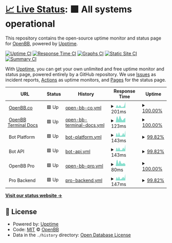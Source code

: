 # [📈 Live Status](https://openbb-finance.github.io/uptime): <!--live status--> **🟩 All systems operational**

This repository contains the open-source uptime monitor and status page for [OpenBB](www.openbb.co), powered by [Upptime](https://github.com/upptime/upptime).

[![Uptime CI](https://github.com/openbb-finance/uptime/workflows/Uptime%20CI/badge.svg)](https://github.com/openbb-finance/uptime/actions?query=workflow%3A%22Uptime+CI%22)
[![Response Time CI](https://github.com/openbb-finance/uptime/workflows/Response%20Time%20CI/badge.svg)](https://github.com/openbb-finance/uptime/actions?query=workflow%3A%22Response+Time+CI%22)
[![Graphs CI](https://github.com/openbb-finance/uptime/workflows/Graphs%20CI/badge.svg)](https://github.com/openbb-finance/uptime/actions?query=workflow%3A%22Graphs+CI%22)
[![Static Site CI](https://github.com/openbb-finance/uptime/workflows/Static%20Site%20CI/badge.svg)](https://github.com/openbb-finance/uptime/actions?query=workflow%3A%22Static+Site+CI%22)
[![Summary CI](https://github.com/openbb-finance/uptime/workflows/Summary%20CI/badge.svg)](https://github.com/openbb-finance/uptime/actions?query=workflow%3A%22Summary+CI%22)

With [Upptime](https://upptime.js.org), you can get your own unlimited and free uptime monitor and status page, powered entirely by a GitHub repository. We use [Issues](https://github.com/openbb-finance/uptime/issues) as incident reports, [Actions](https://github.com/openbb-finance/uptime/actions) as uptime monitors, and [Pages](https://openbb-finance.github.io/uptime) for the status page.

<!--start: status pages-->
<!-- This summary is generated by Upptime (https://github.com/upptime/upptime) -->
<!-- Do not edit this manually, your changes will be overwritten -->
<!-- prettier-ignore -->
| URL | Status | History | Response Time | Uptime |
| --- | ------ | ------- | ------------- | ------ |
| <img alt="" src="https://icons.duckduckgo.com/ip3/openbb.co.ico" height="13"> [OpenBB.co](https://openbb.co) | 🟩 Up | [open-bb-co.yml](https://github.com/OpenBB-finance/uptime/commits/HEAD/history/open-bb-co.yml) | <details><summary><img alt="Response time graph" src="./graphs/open-bb-co/response-time-week.png" height="20"> 201ms</summary><br><a href="https://openbb-finance.github.io/uptime/history/open-bb-co"><img alt="Response time 354" src="https://img.shields.io/endpoint?url=https%3A%2F%2Fraw.githubusercontent.com%2FOpenBB-finance%2Fuptime%2FHEAD%2Fapi%2Fopen-bb-co%2Fresponse-time.json"></a><br><a href="https://openbb-finance.github.io/uptime/history/open-bb-co"><img alt="24-hour response time 531" src="https://img.shields.io/endpoint?url=https%3A%2F%2Fraw.githubusercontent.com%2FOpenBB-finance%2Fuptime%2FHEAD%2Fapi%2Fopen-bb-co%2Fresponse-time-day.json"></a><br><a href="https://openbb-finance.github.io/uptime/history/open-bb-co"><img alt="7-day response time 201" src="https://img.shields.io/endpoint?url=https%3A%2F%2Fraw.githubusercontent.com%2FOpenBB-finance%2Fuptime%2FHEAD%2Fapi%2Fopen-bb-co%2Fresponse-time-week.json"></a><br><a href="https://openbb-finance.github.io/uptime/history/open-bb-co"><img alt="30-day response time 235" src="https://img.shields.io/endpoint?url=https%3A%2F%2Fraw.githubusercontent.com%2FOpenBB-finance%2Fuptime%2FHEAD%2Fapi%2Fopen-bb-co%2Fresponse-time-month.json"></a><br><a href="https://openbb-finance.github.io/uptime/history/open-bb-co"><img alt="1-year response time 343" src="https://img.shields.io/endpoint?url=https%3A%2F%2Fraw.githubusercontent.com%2FOpenBB-finance%2Fuptime%2FHEAD%2Fapi%2Fopen-bb-co%2Fresponse-time-year.json"></a></details> | <details><summary><a href="https://openbb-finance.github.io/uptime/history/open-bb-co">100.00%</a></summary><a href="https://openbb-finance.github.io/uptime/history/open-bb-co"><img alt="All-time uptime 99.92%" src="https://img.shields.io/endpoint?url=https%3A%2F%2Fraw.githubusercontent.com%2FOpenBB-finance%2Fuptime%2FHEAD%2Fapi%2Fopen-bb-co%2Fuptime.json"></a><br><a href="https://openbb-finance.github.io/uptime/history/open-bb-co"><img alt="24-hour uptime 100.00%" src="https://img.shields.io/endpoint?url=https%3A%2F%2Fraw.githubusercontent.com%2FOpenBB-finance%2Fuptime%2FHEAD%2Fapi%2Fopen-bb-co%2Fuptime-day.json"></a><br><a href="https://openbb-finance.github.io/uptime/history/open-bb-co"><img alt="7-day uptime 100.00%" src="https://img.shields.io/endpoint?url=https%3A%2F%2Fraw.githubusercontent.com%2FOpenBB-finance%2Fuptime%2FHEAD%2Fapi%2Fopen-bb-co%2Fuptime-week.json"></a><br><a href="https://openbb-finance.github.io/uptime/history/open-bb-co"><img alt="30-day uptime 99.98%" src="https://img.shields.io/endpoint?url=https%3A%2F%2Fraw.githubusercontent.com%2FOpenBB-finance%2Fuptime%2FHEAD%2Fapi%2Fopen-bb-co%2Fuptime-month.json"></a><br><a href="https://openbb-finance.github.io/uptime/history/open-bb-co"><img alt="1-year uptime 99.97%" src="https://img.shields.io/endpoint?url=https%3A%2F%2Fraw.githubusercontent.com%2FOpenBB-finance%2Fuptime%2FHEAD%2Fapi%2Fopen-bb-co%2Fuptime-year.json"></a></details>
| <img alt="" src="https://icons.duckduckgo.com/ip3/openbb-finance.github.io.ico" height="13"> [OpenBB Terminal Docs](https://openbb-finance.github.io/OpenBBTerminal) | 🟩 Up | [open-bb-terminal-docs.yml](https://github.com/OpenBB-finance/uptime/commits/HEAD/history/open-bb-terminal-docs.yml) | <details><summary><img alt="Response time graph" src="./graphs/open-bb-terminal-docs/response-time-week.png" height="20"> 123ms</summary><br><a href="https://openbb-finance.github.io/uptime/history/open-bb-terminal-docs"><img alt="Response time 202" src="https://img.shields.io/endpoint?url=https%3A%2F%2Fraw.githubusercontent.com%2FOpenBB-finance%2Fuptime%2FHEAD%2Fapi%2Fopen-bb-terminal-docs%2Fresponse-time.json"></a><br><a href="https://openbb-finance.github.io/uptime/history/open-bb-terminal-docs"><img alt="24-hour response time 134" src="https://img.shields.io/endpoint?url=https%3A%2F%2Fraw.githubusercontent.com%2FOpenBB-finance%2Fuptime%2FHEAD%2Fapi%2Fopen-bb-terminal-docs%2Fresponse-time-day.json"></a><br><a href="https://openbb-finance.github.io/uptime/history/open-bb-terminal-docs"><img alt="7-day response time 123" src="https://img.shields.io/endpoint?url=https%3A%2F%2Fraw.githubusercontent.com%2FOpenBB-finance%2Fuptime%2FHEAD%2Fapi%2Fopen-bb-terminal-docs%2Fresponse-time-week.json"></a><br><a href="https://openbb-finance.github.io/uptime/history/open-bb-terminal-docs"><img alt="30-day response time 290" src="https://img.shields.io/endpoint?url=https%3A%2F%2Fraw.githubusercontent.com%2FOpenBB-finance%2Fuptime%2FHEAD%2Fapi%2Fopen-bb-terminal-docs%2Fresponse-time-month.json"></a><br><a href="https://openbb-finance.github.io/uptime/history/open-bb-terminal-docs"><img alt="1-year response time 205" src="https://img.shields.io/endpoint?url=https%3A%2F%2Fraw.githubusercontent.com%2FOpenBB-finance%2Fuptime%2FHEAD%2Fapi%2Fopen-bb-terminal-docs%2Fresponse-time-year.json"></a></details> | <details><summary><a href="https://openbb-finance.github.io/uptime/history/open-bb-terminal-docs">100.00%</a></summary><a href="https://openbb-finance.github.io/uptime/history/open-bb-terminal-docs"><img alt="All-time uptime 100.00%" src="https://img.shields.io/endpoint?url=https%3A%2F%2Fraw.githubusercontent.com%2FOpenBB-finance%2Fuptime%2FHEAD%2Fapi%2Fopen-bb-terminal-docs%2Fuptime.json"></a><br><a href="https://openbb-finance.github.io/uptime/history/open-bb-terminal-docs"><img alt="24-hour uptime 100.00%" src="https://img.shields.io/endpoint?url=https%3A%2F%2Fraw.githubusercontent.com%2FOpenBB-finance%2Fuptime%2FHEAD%2Fapi%2Fopen-bb-terminal-docs%2Fuptime-day.json"></a><br><a href="https://openbb-finance.github.io/uptime/history/open-bb-terminal-docs"><img alt="7-day uptime 100.00%" src="https://img.shields.io/endpoint?url=https%3A%2F%2Fraw.githubusercontent.com%2FOpenBB-finance%2Fuptime%2FHEAD%2Fapi%2Fopen-bb-terminal-docs%2Fuptime-week.json"></a><br><a href="https://openbb-finance.github.io/uptime/history/open-bb-terminal-docs"><img alt="30-day uptime 100.00%" src="https://img.shields.io/endpoint?url=https%3A%2F%2Fraw.githubusercontent.com%2FOpenBB-finance%2Fuptime%2FHEAD%2Fapi%2Fopen-bb-terminal-docs%2Fuptime-month.json"></a><br><a href="https://openbb-finance.github.io/uptime/history/open-bb-terminal-docs"><img alt="1-year uptime 100.00%" src="https://img.shields.io/endpoint?url=https%3A%2F%2Fraw.githubusercontent.com%2FOpenBB-finance%2Fuptime%2FHEAD%2Fapi%2Fopen-bb-terminal-docs%2Fuptime-year.json"></a></details>
| <img alt="" src="https://icons.duckduckgo.com/ip3/null.ico" height="13"> Bot Platform | 🟩 Up | [bot-platform.yml](https://github.com/OpenBB-finance/uptime/commits/HEAD/history/bot-platform.yml) | <details><summary><img alt="Response time graph" src="./graphs/bot-platform/response-time-week.png" height="20"> 143ms</summary><br><a href="https://openbb-finance.github.io/uptime/history/bot-platform"><img alt="Response time 214" src="https://img.shields.io/endpoint?url=https%3A%2F%2Fraw.githubusercontent.com%2FOpenBB-finance%2Fuptime%2FHEAD%2Fapi%2Fbot-platform%2Fresponse-time.json"></a><br><a href="https://openbb-finance.github.io/uptime/history/bot-platform"><img alt="24-hour response time 204" src="https://img.shields.io/endpoint?url=https%3A%2F%2Fraw.githubusercontent.com%2FOpenBB-finance%2Fuptime%2FHEAD%2Fapi%2Fbot-platform%2Fresponse-time-day.json"></a><br><a href="https://openbb-finance.github.io/uptime/history/bot-platform"><img alt="7-day response time 143" src="https://img.shields.io/endpoint?url=https%3A%2F%2Fraw.githubusercontent.com%2FOpenBB-finance%2Fuptime%2FHEAD%2Fapi%2Fbot-platform%2Fresponse-time-week.json"></a><br><a href="https://openbb-finance.github.io/uptime/history/bot-platform"><img alt="30-day response time 167" src="https://img.shields.io/endpoint?url=https%3A%2F%2Fraw.githubusercontent.com%2FOpenBB-finance%2Fuptime%2FHEAD%2Fapi%2Fbot-platform%2Fresponse-time-month.json"></a><br><a href="https://openbb-finance.github.io/uptime/history/bot-platform"><img alt="1-year response time 219" src="https://img.shields.io/endpoint?url=https%3A%2F%2Fraw.githubusercontent.com%2FOpenBB-finance%2Fuptime%2FHEAD%2Fapi%2Fbot-platform%2Fresponse-time-year.json"></a></details> | <details><summary><a href="https://openbb-finance.github.io/uptime/history/bot-platform">99.82%</a></summary><a href="https://openbb-finance.github.io/uptime/history/bot-platform"><img alt="All-time uptime 99.67%" src="https://img.shields.io/endpoint?url=https%3A%2F%2Fraw.githubusercontent.com%2FOpenBB-finance%2Fuptime%2FHEAD%2Fapi%2Fbot-platform%2Fuptime.json"></a><br><a href="https://openbb-finance.github.io/uptime/history/bot-platform"><img alt="24-hour uptime 98.77%" src="https://img.shields.io/endpoint?url=https%3A%2F%2Fraw.githubusercontent.com%2FOpenBB-finance%2Fuptime%2FHEAD%2Fapi%2Fbot-platform%2Fuptime-day.json"></a><br><a href="https://openbb-finance.github.io/uptime/history/bot-platform"><img alt="7-day uptime 99.82%" src="https://img.shields.io/endpoint?url=https%3A%2F%2Fraw.githubusercontent.com%2FOpenBB-finance%2Fuptime%2FHEAD%2Fapi%2Fbot-platform%2Fuptime-week.json"></a><br><a href="https://openbb-finance.github.io/uptime/history/bot-platform"><img alt="30-day uptime 99.96%" src="https://img.shields.io/endpoint?url=https%3A%2F%2Fraw.githubusercontent.com%2FOpenBB-finance%2Fuptime%2FHEAD%2Fapi%2Fbot-platform%2Fuptime-month.json"></a><br><a href="https://openbb-finance.github.io/uptime/history/bot-platform"><img alt="1-year uptime 99.94%" src="https://img.shields.io/endpoint?url=https%3A%2F%2Fraw.githubusercontent.com%2FOpenBB-finance%2Fuptime%2FHEAD%2Fapi%2Fbot-platform%2Fuptime-year.json"></a></details>
| <img alt="" src="https://icons.duckduckgo.com/ip3/null.ico" height="13"> Bot API | 🟩 Up | [bot-api.yml](https://github.com/OpenBB-finance/uptime/commits/HEAD/history/bot-api.yml) | <details><summary><img alt="Response time graph" src="./graphs/bot-api/response-time-week.png" height="20"> 143ms</summary><br><a href="https://openbb-finance.github.io/uptime/history/bot-api"><img alt="Response time 324" src="https://img.shields.io/endpoint?url=https%3A%2F%2Fraw.githubusercontent.com%2FOpenBB-finance%2Fuptime%2FHEAD%2Fapi%2Fbot-api%2Fresponse-time.json"></a><br><a href="https://openbb-finance.github.io/uptime/history/bot-api"><img alt="24-hour response time 213" src="https://img.shields.io/endpoint?url=https%3A%2F%2Fraw.githubusercontent.com%2FOpenBB-finance%2Fuptime%2FHEAD%2Fapi%2Fbot-api%2Fresponse-time-day.json"></a><br><a href="https://openbb-finance.github.io/uptime/history/bot-api"><img alt="7-day response time 143" src="https://img.shields.io/endpoint?url=https%3A%2F%2Fraw.githubusercontent.com%2FOpenBB-finance%2Fuptime%2FHEAD%2Fapi%2Fbot-api%2Fresponse-time-week.json"></a><br><a href="https://openbb-finance.github.io/uptime/history/bot-api"><img alt="30-day response time 168" src="https://img.shields.io/endpoint?url=https%3A%2F%2Fraw.githubusercontent.com%2FOpenBB-finance%2Fuptime%2FHEAD%2Fapi%2Fbot-api%2Fresponse-time-month.json"></a><br><a href="https://openbb-finance.github.io/uptime/history/bot-api"><img alt="1-year response time 353" src="https://img.shields.io/endpoint?url=https%3A%2F%2Fraw.githubusercontent.com%2FOpenBB-finance%2Fuptime%2FHEAD%2Fapi%2Fbot-api%2Fresponse-time-year.json"></a></details> | <details><summary><a href="https://openbb-finance.github.io/uptime/history/bot-api">99.82%</a></summary><a href="https://openbb-finance.github.io/uptime/history/bot-api"><img alt="All-time uptime 99.21%" src="https://img.shields.io/endpoint?url=https%3A%2F%2Fraw.githubusercontent.com%2FOpenBB-finance%2Fuptime%2FHEAD%2Fapi%2Fbot-api%2Fuptime.json"></a><br><a href="https://openbb-finance.github.io/uptime/history/bot-api"><img alt="24-hour uptime 98.77%" src="https://img.shields.io/endpoint?url=https%3A%2F%2Fraw.githubusercontent.com%2FOpenBB-finance%2Fuptime%2FHEAD%2Fapi%2Fbot-api%2Fuptime-day.json"></a><br><a href="https://openbb-finance.github.io/uptime/history/bot-api"><img alt="7-day uptime 99.82%" src="https://img.shields.io/endpoint?url=https%3A%2F%2Fraw.githubusercontent.com%2FOpenBB-finance%2Fuptime%2FHEAD%2Fapi%2Fbot-api%2Fuptime-week.json"></a><br><a href="https://openbb-finance.github.io/uptime/history/bot-api"><img alt="30-day uptime 99.96%" src="https://img.shields.io/endpoint?url=https%3A%2F%2Fraw.githubusercontent.com%2FOpenBB-finance%2Fuptime%2FHEAD%2Fapi%2Fbot-api%2Fuptime-month.json"></a><br><a href="https://openbb-finance.github.io/uptime/history/bot-api"><img alt="1-year uptime 98.74%" src="https://img.shields.io/endpoint?url=https%3A%2F%2Fraw.githubusercontent.com%2FOpenBB-finance%2Fuptime%2FHEAD%2Fapi%2Fbot-api%2Fuptime-year.json"></a></details>
| <img alt="" src="https://icons.duckduckgo.com/ip3/null.ico" height="13"> OpenBB Pro | 🟩 Up | [open-bb-pro.yml](https://github.com/OpenBB-finance/uptime/commits/HEAD/history/open-bb-pro.yml) | <details><summary><img alt="Response time graph" src="./graphs/open-bb-pro/response-time-week.png" height="20"> 80ms</summary><br><a href="https://openbb-finance.github.io/uptime/history/open-bb-pro"><img alt="Response time 96" src="https://img.shields.io/endpoint?url=https%3A%2F%2Fraw.githubusercontent.com%2FOpenBB-finance%2Fuptime%2FHEAD%2Fapi%2Fopen-bb-pro%2Fresponse-time.json"></a><br><a href="https://openbb-finance.github.io/uptime/history/open-bb-pro"><img alt="24-hour response time 42" src="https://img.shields.io/endpoint?url=https%3A%2F%2Fraw.githubusercontent.com%2FOpenBB-finance%2Fuptime%2FHEAD%2Fapi%2Fopen-bb-pro%2Fresponse-time-day.json"></a><br><a href="https://openbb-finance.github.io/uptime/history/open-bb-pro"><img alt="7-day response time 80" src="https://img.shields.io/endpoint?url=https%3A%2F%2Fraw.githubusercontent.com%2FOpenBB-finance%2Fuptime%2FHEAD%2Fapi%2Fopen-bb-pro%2Fresponse-time-week.json"></a><br><a href="https://openbb-finance.github.io/uptime/history/open-bb-pro"><img alt="30-day response time 98" src="https://img.shields.io/endpoint?url=https%3A%2F%2Fraw.githubusercontent.com%2FOpenBB-finance%2Fuptime%2FHEAD%2Fapi%2Fopen-bb-pro%2Fresponse-time-month.json"></a><br><a href="https://openbb-finance.github.io/uptime/history/open-bb-pro"><img alt="1-year response time 96" src="https://img.shields.io/endpoint?url=https%3A%2F%2Fraw.githubusercontent.com%2FOpenBB-finance%2Fuptime%2FHEAD%2Fapi%2Fopen-bb-pro%2Fresponse-time-year.json"></a></details> | <details><summary><a href="https://openbb-finance.github.io/uptime/history/open-bb-pro">100.00%</a></summary><a href="https://openbb-finance.github.io/uptime/history/open-bb-pro"><img alt="All-time uptime 100.00%" src="https://img.shields.io/endpoint?url=https%3A%2F%2Fraw.githubusercontent.com%2FOpenBB-finance%2Fuptime%2FHEAD%2Fapi%2Fopen-bb-pro%2Fuptime.json"></a><br><a href="https://openbb-finance.github.io/uptime/history/open-bb-pro"><img alt="24-hour uptime 100.00%" src="https://img.shields.io/endpoint?url=https%3A%2F%2Fraw.githubusercontent.com%2FOpenBB-finance%2Fuptime%2FHEAD%2Fapi%2Fopen-bb-pro%2Fuptime-day.json"></a><br><a href="https://openbb-finance.github.io/uptime/history/open-bb-pro"><img alt="7-day uptime 100.00%" src="https://img.shields.io/endpoint?url=https%3A%2F%2Fraw.githubusercontent.com%2FOpenBB-finance%2Fuptime%2FHEAD%2Fapi%2Fopen-bb-pro%2Fuptime-week.json"></a><br><a href="https://openbb-finance.github.io/uptime/history/open-bb-pro"><img alt="30-day uptime 100.00%" src="https://img.shields.io/endpoint?url=https%3A%2F%2Fraw.githubusercontent.com%2FOpenBB-finance%2Fuptime%2FHEAD%2Fapi%2Fopen-bb-pro%2Fuptime-month.json"></a><br><a href="https://openbb-finance.github.io/uptime/history/open-bb-pro"><img alt="1-year uptime 100.00%" src="https://img.shields.io/endpoint?url=https%3A%2F%2Fraw.githubusercontent.com%2FOpenBB-finance%2Fuptime%2FHEAD%2Fapi%2Fopen-bb-pro%2Fuptime-year.json"></a></details>
| <img alt="" src="https://icons.duckduckgo.com/ip3/null.ico" height="13"> Pro Backend | 🟩 Up | [pro-backend.yml](https://github.com/OpenBB-finance/uptime/commits/HEAD/history/pro-backend.yml) | <details><summary><img alt="Response time graph" src="./graphs/pro-backend/response-time-week.png" height="20"> 147ms</summary><br><a href="https://openbb-finance.github.io/uptime/history/pro-backend"><img alt="Response time 166" src="https://img.shields.io/endpoint?url=https%3A%2F%2Fraw.githubusercontent.com%2FOpenBB-finance%2Fuptime%2FHEAD%2Fapi%2Fpro-backend%2Fresponse-time.json"></a><br><a href="https://openbb-finance.github.io/uptime/history/pro-backend"><img alt="24-hour response time 210" src="https://img.shields.io/endpoint?url=https%3A%2F%2Fraw.githubusercontent.com%2FOpenBB-finance%2Fuptime%2FHEAD%2Fapi%2Fpro-backend%2Fresponse-time-day.json"></a><br><a href="https://openbb-finance.github.io/uptime/history/pro-backend"><img alt="7-day response time 147" src="https://img.shields.io/endpoint?url=https%3A%2F%2Fraw.githubusercontent.com%2FOpenBB-finance%2Fuptime%2FHEAD%2Fapi%2Fpro-backend%2Fresponse-time-week.json"></a><br><a href="https://openbb-finance.github.io/uptime/history/pro-backend"><img alt="30-day response time 161" src="https://img.shields.io/endpoint?url=https%3A%2F%2Fraw.githubusercontent.com%2FOpenBB-finance%2Fuptime%2FHEAD%2Fapi%2Fpro-backend%2Fresponse-time-month.json"></a><br><a href="https://openbb-finance.github.io/uptime/history/pro-backend"><img alt="1-year response time 166" src="https://img.shields.io/endpoint?url=https%3A%2F%2Fraw.githubusercontent.com%2FOpenBB-finance%2Fuptime%2FHEAD%2Fapi%2Fpro-backend%2Fresponse-time-year.json"></a></details> | <details><summary><a href="https://openbb-finance.github.io/uptime/history/pro-backend">99.82%</a></summary><a href="https://openbb-finance.github.io/uptime/history/pro-backend"><img alt="All-time uptime 99.97%" src="https://img.shields.io/endpoint?url=https%3A%2F%2Fraw.githubusercontent.com%2FOpenBB-finance%2Fuptime%2FHEAD%2Fapi%2Fpro-backend%2Fuptime.json"></a><br><a href="https://openbb-finance.github.io/uptime/history/pro-backend"><img alt="24-hour uptime 98.77%" src="https://img.shields.io/endpoint?url=https%3A%2F%2Fraw.githubusercontent.com%2FOpenBB-finance%2Fuptime%2FHEAD%2Fapi%2Fpro-backend%2Fuptime-day.json"></a><br><a href="https://openbb-finance.github.io/uptime/history/pro-backend"><img alt="7-day uptime 99.82%" src="https://img.shields.io/endpoint?url=https%3A%2F%2Fraw.githubusercontent.com%2FOpenBB-finance%2Fuptime%2FHEAD%2Fapi%2Fpro-backend%2Fuptime-week.json"></a><br><a href="https://openbb-finance.github.io/uptime/history/pro-backend"><img alt="30-day uptime 99.96%" src="https://img.shields.io/endpoint?url=https%3A%2F%2Fraw.githubusercontent.com%2FOpenBB-finance%2Fuptime%2FHEAD%2Fapi%2Fpro-backend%2Fuptime-month.json"></a><br><a href="https://openbb-finance.github.io/uptime/history/pro-backend"><img alt="1-year uptime 99.97%" src="https://img.shields.io/endpoint?url=https%3A%2F%2Fraw.githubusercontent.com%2FOpenBB-finance%2Fuptime%2FHEAD%2Fapi%2Fpro-backend%2Fuptime-year.json"></a></details>

<!--end: status pages-->

[**Visit our status website →**](https://openbb-finance.github.io/uptime)

## 📄 License

- Powered by: [Upptime](https://github.com/upptime/upptime)
- Code: [MIT](./LICENSE) © [OpenBB](www.openbb.co)
- Data in the `./history` directory: [Open Database License](https://opendatacommons.org/licenses/odbl/1-0/)
